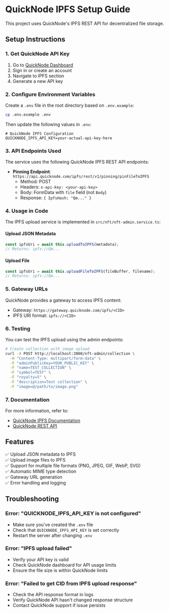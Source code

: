 # QuickNode IPFS Setup Guide

This project uses QuickNode's IPFS REST API for decentralized file storage.

## Setup Instructions

### 1. Get QuickNode API Key

1. Go to [QuickNode Dashboard](https://dashboard.quicknode.com/)
2. Sign in or create an account
3. Navigate to IPFS section
4. Generate a new API key

### 2. Configure Environment Variables

Create a `.env` file in the root directory based on `.env.example`:

```bash
cp .env.example .env
```

Then update the following values in `.env`:

```env
# QuickNode IPFS Configuration
QUICKNODE_IPFS_API_KEY=your-actual-api-key-here
```

### 3. API Endpoints Used

The service uses the following QuickNode IPFS REST API endpoints:

- **Pinning Endpoint**: `https://api.quicknode.com/ipfs/rest/v1/pinning/pinFileToIPFS`
  - Method: POST
  - Headers: `x-api-key: <your-api-key>`
  - Body: FormData with `file` field (not `Body`)
  - Response: `{ IpfsHash: "Qm..." }`

### 4. Usage in Code

The IPFS upload service is implemented in `src/nft/nft-admin.service.ts`:

#### Upload JSON Metadata
```typescript
const ipfsUri = await this.uploadToIPFS(metadata);
// Returns: ipfs://Qm...
```

#### Upload File
```typescript
const ipfsUri = await this.uploadFileToIPFS(fileBuffer, filename);
// Returns: ipfs://Qm...
```

### 5. Gateway URLs

QuickNode provides a gateway to access IPFS content:

- Gateway: `https://gateway.quicknode.com/ipfs/<CID>`
- IPFS URI format: `ipfs://<CID>`

### 6. Testing

You can test the IPFS upload using the admin endpoints:

```bash
# Create collection with image upload
curl -X POST http://localhost:3000/nft-admin/collection \
  -H "Content-Type: multipart/form-data" \
  -F "adminPublicKey=YOUR_PUBLIC_KEY" \
  -F "name=TEST_COLLECTION" \
  -F "symbol=TEST" \
  -F "royalty=5" \
  -F "description=Test collection" \
  -F "image=@/path/to/image.png"
```

### 7. Documentation

For more information, refer to:
- [QuickNode IPFS Documentation](https://www.quicknode.com/docs/ipfs)
- [QuickNode REST API](https://www.quicknode.com/docs/ipfs/getting-started)

## Features

✅ Upload JSON metadata to IPFS  
✅ Upload image files to IPFS  
✅ Support for multiple file formats (PNG, JPEG, GIF, WebP, SVG)  
✅ Automatic MIME type detection  
✅ Gateway URL generation  
✅ Error handling and logging  

## Troubleshooting

### Error: "QUICKNODE_IPFS_API_KEY is not configured"
- Make sure you've created the `.env` file
- Check that `QUICKNODE_IPFS_API_KEY` is set correctly
- Restart the server after changing `.env`

### Error: "IPFS upload failed"
- Verify your API key is valid
- Check QuickNode dashboard for API usage limits
- Ensure the file size is within QuickNode limits

### Error: "Failed to get CID from IPFS upload response"
- Check the API response format in logs
- Verify QuickNode API hasn't changed response structure
- Contact QuickNode support if issue persists

